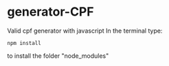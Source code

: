 # generator-CPF
 Valid cpf generator with javascript
 In the terminal type: 
 ```
 npm install
 ```
 to install the folder "node_modules"